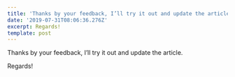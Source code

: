 ```yaml
---
title: 'Thanks by your feedback, I’ll try it out and update the article.'
date: '2019-07-31T08:06:36.276Z'
excerpt: Regards!
template: post
---
```

Thanks by your feedback, I’ll try it out and update the article.

Regards!
